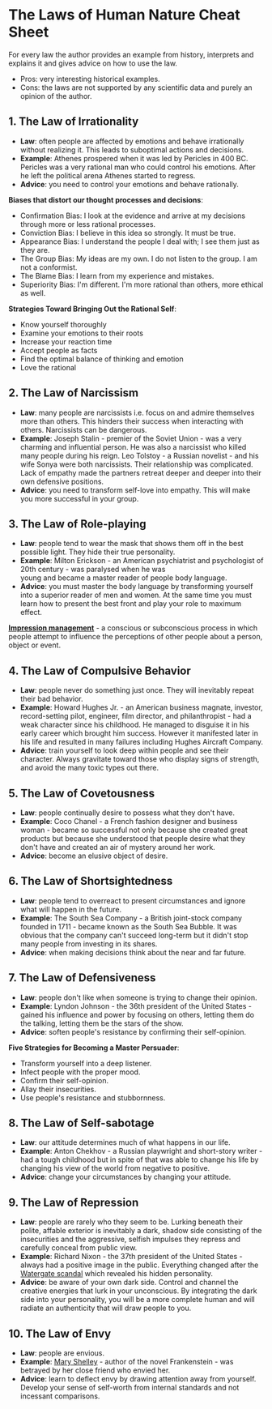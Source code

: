# The Laws of Human Nature Cheat Sheet

For every law the author provides an example from history, interprets and explains it and gives advice on how to use the 
law. 

- Pros: very interesting historical examples. 
- Cons: the laws are not supported by any scientific data and purely an opinion of the author.

## 1. The Law of Irrationality
   
- **Law**: often people are affected by emotions and behave irrationally without realizing it. This leads to suboptimal
actions and decisions.
- **Example**: Athenes prospered when it was led by Pericles in 400 BC. Pericles was a very rational 
man who could control his emotions. After he left the political arena Athenes started to regress.
- **Advice**: you need to control your emotions and behave rationally.

**Biases that distort our thought processes and decisions**:

- Confirmation Bias: I look at the evidence and arrive at my decisions through more or less rational processes.
- Conviction Bias: I believe in this idea so strongly. It must be true.
- Appearance Bias: I understand the people I deal with; I see them just as they are.                     
- The Group Bias: My ideas are my own. I do not listen to the group. I am not a conformist.
- The Blame Bias: I learn from my experience and mistakes.
- Superiority Bias: I'm different. I'm more rational than others, more ethical as well.

**Strategies Toward Bringing Out the Rational Self**:

- Know yourself thoroughly
- Examine your emotions to their roots
- Increase your reaction time
- Accept people as facts
- Find the optimal balance of thinking and emotion
- Love the rational

## 2. The Law of Narcissism

- **Law**: many people are narcissists i.e. focus on and admire themselves more than others. This hinders their success
when interacting with others. Narcissists can be dangerous.
- **Example**: Joseph Stalin - premier of the Soviet Union - was a very charming and influential person. He was 
also a narcissist who killed many people during his reign. Leo Tolstoy - a Russian novelist - and his wife Sonya were 
both narcissists. Their relationship was complicated. Lack of empathy made the partners retreat deeper and deeper 
into their own defensive positions.                               
- **Advice**: you need to transform self-love into empathy. This will make you more successful in your group.

## 3. The Law of Role-playing

- **Law**: people tend to wear the mask that shows them off in the best possible light. 
They hide their true personality.
- **Example**: Milton Erickson - an American psychiatrist and psychologist of 20th century - was paralysed when he was  
young and became a master reader of people body language.                           
- **Advice**: you must master the body language by transforming yourself into a superior reader of men and women. At 
the same time you must learn how to present the best front and play your role to maximum effect.

**[Impression management](https://en.wikipedia.org/wiki/Impression_management)** - a conscious or subconscious process in which people attempt to influence the perceptions 
of other people about a person, object or event. 

## 4. The Law of Compulsive Behavior

- **Law**: people never do something just once. They will inevitably repeat their bad behavior.
- **Example**: Howard Hughes Jr. - an American business magnate, investor, record-setting pilot, 
engineer, film director, and philanthropist - had a weak character since his childhood. He managed to disguise
it in his early career which brought him success. However it manifested later in his life and resulted in many
failures including Hughes Aircraft Company.                     
- **Advice**: train yourself to look deep within people and see their character. Always gravitate toward those 
who display signs of strength, and avoid the many toxic types out there.

## 5. The Law of Covetousness

- **Law**: people continually desire to possess what they don't have.
- **Example**: Coco Chanel - a French fashion designer and business woman - became so successful not only because she
created great products but because she understood that people desire what they don't have and created an air of
mystery around her work.                     
- **Advice**: become an elusive object of desire.

## 6. The Law of Shortsightedness

- **Law**: people tend to overreact to present circumstances and ignore what will happen in the future.
- **Example**: The South Sea Company - a British joint-stock company founded in 1711 - became known as the 
South Sea Bubble. It was obvious that the company can't succeed long-term but it didn't stop many people from investing
in its shares.                    
- **Advice**: when making decisions think about the near and far future.

## 7. The Law of Defensiveness

- **Law**: people don't like when someone is trying to change their opinion.
- **Example**: Lyndon Johnson - the 36th president of the United States - gained his influence and power by focusing on 
others, letting them do the talking, letting them be the stars of the show.                   
- **Advice**: soften people's resistance by confirming their self-opinion.

**Five Strategies for Becoming a Master Persuader**:

- Transform yourself into a deep listener.
- Infect people with the proper mood.
- Confirm their self-opinion.
- Allay their insecurities.
- Use people's resistance and stubbornness.

## 8. The Law of Self-sabotage

- **Law**: our attitude determines much of what happens in our life. 
- **Example**: Anton Chekhov - a Russian playwright and short-story writer - had a tough childhood but in spite of that
was able to change his life by changing his view of the world from negative to positive.               
- **Advice**: change your circumstances by changing your attitude.

## 9. The Law of Repression

- **Law**: people are rarely who they seem to be. Lurking beneath their polite, affable exterior is inevitably a dark,
shadow side consisting of the insecurities and the aggressive, selfish impulses they repress and carefully conceal 
from public view.
- **Example**: Richard Nixon - the 37th president of the United States - always had a positive image in the public. 
Everything changed after the [Watergate scandal](https://en.wikipedia.org/wiki/Watergate_scandal) which revealed his hidden personality.
- **Advice**: be aware of your own dark side. Control and channel the creative energies that lurk in your unconscious.
By integrating the dark side into your personality, you will be a more complete human and will radiate an authenticity 
that will draw people to you.

## 10. The Law of Envy

- **Law**: people are envious.
- **Example**: [Mary Shelley](https://en.wikipedia.org/wiki/Mary_Shelley) - author of the novel Frankenstein - 
was betrayed by her close friend who envied her. 
- **Advice**: learn to deflect envy by drawing attention away from yourself. 
Develop your sense of self-worth from internal standards and not incessant comparisons.

